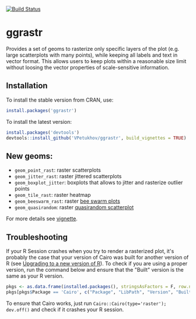 [![Build Status](https://travis-ci.com/VPetukhov/ggrastr.svg?branch=master)](https://travis-ci.com/VPetukhov/ggrastr)

# ggrastr

Provides a set of geoms to rasterize only specific layers of the plot (e.g. large scatterplots with many points), while keeping all labels and text in vector format. This allows users to keep plots within a reasonable size limit without loosing the vector properties of scale-sensitive information.

## Installation

To install the stable version from CRAN, use:

```r
install.packages('ggrastr')
```

To install the latest version:

```r
install.packages('devtools')
devtools::install_github('VPetukhov/ggrastr', build_vignettes = TRUE)
```

## New geoms:
* `geom_point_rast`: raster scatterplots
* `geom_jitter_rast`: raster jittered scatterplots
* `geom_boxplot_jitter`: boxplots that allows to jitter and rasterize outlier points
* `geom_tile_rast`: raster heatmap
* `geom_beeswarm_rast`: raster [bee swarm plots](https://github.com/eclarke/ggbeeswarm#geom_beeswarm)
* `geom_quasirandom`: raster [quasirandom scatterplot](https://github.com/eclarke/ggbeeswarm#geom_quasirandom)

For more details see [vignette](https://htmlpreview.github.io/?https://raw.githubusercontent.com/VPetukhov/ggrastr/master/inst/doc/Raster_geoms.html).

## Troubleshooting
If your R Session crashes when you try to render a rasterized plot, it's probably the case that your version of Cairo was built for another 
version of R (see [Upgrading to a new version of R](http://shiny.rstudio.com/articles/upgrade-R.html)). To check if 
you are using a proper version, run the command below and ensure that the "Built" version is the same as your R version.
```r
pkgs <- as.data.frame(installed.packages(), stringsAsFactors = F, row.names = F)
pkgs[pkgs$Package == 'Cairo', c("Package", "LibPath", "Version", "Built")]
```

To ensure that Cairo works, just run `Cairo::Cairo(type='raster'); dev.off()` and check if it crashes your R session.